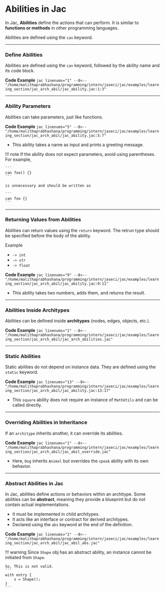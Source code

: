 # Abilities in Jac

In Jac, **Abilities** define the actions that can perform. It is similar to **functions or methods** in other programming languages.

Abilities are defined using the `can` keyword.

---

### Define Abilities

Abilities are defined using the `can` keyword, followed by the ability name and its code block.

**Code Example**
    ```jac linenums="1"
    --8<-- "/home/malithaprabhashana/programming/intern/jaseci/jac/examples/learning_section/jac_arch_abil/jac_ability.jac:1:3"
    ```

---

### Ability Parameters

Abilities can take parameters, just like functions.

**Code Example**
    ```jac linenums="5"
    --8<-- "/home/malithaprabhashana/programming/intern/jaseci/jac/examples/learning_section/jac_arch_abil/jac_ability.jac:5:7"
    ```

* This ability takes a name as input and prints a greeting message.


!!! note
    If the ability does not expect parameters, avoid using parentheses. For example,

    ```
    can foo() {}
    ```

    is unnecessary and should be written as

    ```
    can foo {}
    ```
---

### Returning Values from Abilities

Abilities can return values using the `return` keyword. The retrun type should be specified before the body of the ability.

Example

- `-> int`
- `-> str`
- `-> float`

**Code Example**
    ```jac linenums="9"
    --8<-- "/home/malithaprabhashana/programming/intern/jaseci/jac/examples/learning_section/jac_arch_abil/jac_ability.jac:9:11"
    ```

* This ability takes two numbers, adds them, and returns the result.

---

### Abilities Inside Architypes

Abilities can be defined inside **architypes** (nodes, edges, objects, etc.).

**Code Example**
    ```jac linenums="1"
    --8<-- "/home/malithaprabhashana/programming/intern/jaseci/jac/examples/learning_section/jac_arch_abil/jac_arch_abilities.jac"
    ```

---

### Static Abilities

Static abilities do not depend on instance data. They are defined using the `static` keyword.

**Code Example**
    ```jac linenums="13"
    --8<-- "/home/malithaprabhashana/programming/intern/jaseci/jac/examples/learning_section/jac_arch_abil/jac_ability.jac:13:17"
    ```

* This `square` ability does not require an instance of `MathUtils` and can be called directly.

---


### Overriding Abilities in Inheritance

If an `architype` inherits another, it can override its abilities.

**Code Example**
    ```jac linenums="1"
    --8<-- "/home/malithaprabhashana/programming/intern/jaseci/jac/examples/learning_section/jac_arch_abil/jac_abil_override.jac"
    ```

* Here, `Dog` inherits `Animal` but overrides the `speak` ability with its own behavior.

---

### Abstract Abilities in Jac

In Jac, abilities define actions or behaviors within an architype. Some abilities can be **abstract**, meaning they provide a blueprint but do not contain actual implementations.

* It must be implemented in child architypes.
* It acts like an interface or contract for derived architypes.
* Declared using the `abs` keyword at the end of the definition.

**Code Example**
    ```jac linenums="1"
    --8<-- "/home/malithaprabhashana/programming/intern/jaseci/jac/examples/learning_section/jac_arch_abil/jac_abil_abs.jac"
    ```

!!! warning
    Since `Shape` obj has an abstract ability, an instance cannot be initiated from `Shape`.

    So, This is not valid.
    ```
    with entry {
        s = Shape();
    }
    ```